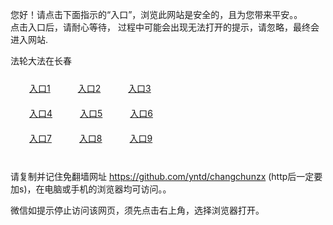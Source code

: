 您好！请点击下面指示的“入口”，浏览此网站是安全的，且为您带来平安。。 <br/>
点击入口后，请耐心等待， 过程中可能会出现无法打开的提示，请忽略，最终会进入网站. </br>

法轮大法在长春<br/>
<div style="padding:10px"><a style="margin:20px" target="_blank" href="https://dy6s16hjgc04z.cloudfront.net/2Qpsp?rcfhzg" id="ccLink1" rel="nofollow">入口1</a> <a target="_blank" style="margin:20px" href="https://d24nrssyyg302u.cloudfront.net/2Qpsp?qnunzzuv" id="ccLink2" rel="nofollow">入口2</a> <a style="margin:20px" target="_blank" href="https://d2t7p8mxxlf19m.cloudfront.net/2Qpsp?obgxha" id="ccLink3" rel="nofollow">入口3</a></div>

<div style="padding:10px" ><a style="margin:20px" target="_blank" href="https://dy6s16hjgc04z.cloudfront.net/2Qpsp?rcfhzg" id="ccLink4" rel="nofollow">入口4</a> <a style="margin:20px" href="https://d24nrssyyg302u.cloudfront.net/2Qpsp?qnunzzuv" target="_blank" id="ccLink5" rel="nofollow">入口5</a> <a style="margin:20px" href="https://d2t7p8mxxlf19m.cloudfront.net/2Qpsp?obgxha" target="_blank" id="ccLink6" rel="nofollow">入口6</a></div>

<div style="padding:10px"><a style="margin:20px" target="_blank" href="https://dy6s16hjgc04z.cloudfront.net/2Qpsp?rcfhzg" id="ccLink7" rel="nofollow">入口7</a> <a style="margin:20px" href="https://d24nrssyyg302u.cloudfront.net/2Qpsp?qnunzzuv" target="_blank" id="ccLink8" rel="nofollow">入口8</a> <a style="margin:20px" target="_blank" href="https://d2t7p8mxxlf19m.cloudfront.net/2Qpsp?obgxha" id="ccLink9" rel="nofollow">入口9</a></div>

<br/>



请复制并记住免翻墙网址 https://github.com/yntd/changchunzx (http后一定要加s)，在电脑或手机的浏览器均可访问。。<br/>

微信如提示停止访问该网页，须先点击右上角，选择浏览器打开。
